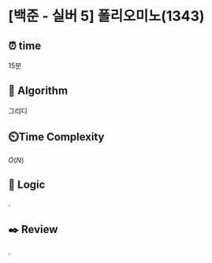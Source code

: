 # [백준 - 실버 5] 폴리오미노(1343)
 
## ⏰  **time**
15분

## :pushpin: **Algorithm**
그리디

## ⏲️**Time Complexity**

$O(N)$

## :round_pushpin: **Logic**
.
## :black_nib: **Review**
.
